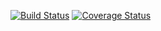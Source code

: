 [![Build Status](https://img.shields.io/endpoint.svg?url=https%3A%2F%2Factions-badge.atrox.dev%2FEvillFuryCat%2FTaskManager%2Fbadge%3Fref%3Ddevelop&style=flat)](https://actions-badge.atrox.dev/EvillFuryCat/TaskManager/goto?ref=develop)
[![Coverage Status](https://coveralls.io/repos/github/EvillFuryCat/TaskManager/badge.svg?branch=main)](https://coveralls.io/github/EvillFuryCat/TaskManager?branch=main)